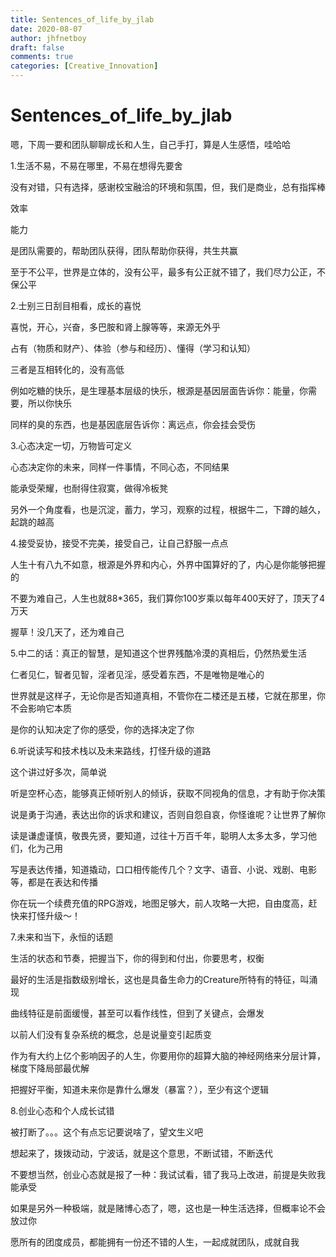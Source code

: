 ```yaml
---
title: Sentences_of_life_by_jlab
date: 2020-08-07
author: jhfnetboy
draft: false
comments: true
categories: [Creative_Innovation]
---
```

# Sentences_of_life_by_jlab

嗯，下周一要和团队聊聊成长和人生，自己手打，算是人生感悟，哇哈哈

1.生活不易，不易在哪里，不易在想得先要舍

没有对错，只有选择，感谢校宝融洽的环境和氛围，但，我们是商业，总有指挥棒

效率

能力

是团队需要的，帮助团队获得，团队帮助你获得，共生共赢

至于不公平，世界是立体的，没有公平，最多有公正就不错了，我们尽力公正，不保公平



2.士别三日刮目相看，成长的喜悦

喜悦，开心，兴奋，多巴胺和肾上腺等等，来源无外乎

占有（物质和财产）、体验（参与和经历）、懂得（学习和认知）

三者是互相转化的，没有高低

例如吃糖的快乐，是生理基本层级的快乐，根源是基因层面告诉你：能量，你需要，所以你快乐

同样的臭的东西，也是基因底层告诉你：离远点，你会挂会受伤



3.心态决定一切，万物皆可定义

心态决定你的未来，同样一件事情，不同心态，不同结果

能承受荣耀，也耐得住寂寞，做得冷板凳

另外一个角度看，也是沉淀，蓄力，学习，观察的过程，根据牛二，下蹲的越久，起跳的越高



4.接受妥协，接受不完美，接受自己，让自己舒服一点点

人生十有八九不如意，根源是外界和内心，外界中国算好的了，内心是你能够把握的

不要为难自己，人生也就88*365，我们算你100岁乘以每年400天好了，顶天了4万天

握草！没几天了，还为难自己



5.中二的话：真正的智慧，是知道这个世界残酷冷漠的真相后，仍然热爱生活

仁者见仁，智者见智，淫者见淫，感受着东西，不是唯物是唯心的

世界就是这样子，无论你是否知道真相，不管你在二楼还是五楼，它就在那里，你不会影响它本质

是你的认知决定了你的感受，你的选择决定了你



6.听说读写和技术栈以及未来路线，打怪升级的道路

这个讲过好多次，简单说

听是空杯心态，能够真正倾听别人的倾诉，获取不同视角的信息，才有助于你决策

说是勇于沟通，表达出你的诉求和建议，否则自怨自哀，你怪谁呢？让世界了解你

读是谦虚谨慎，敬畏先贤，要知道，过往十万百千年，聪明人太多太多，学习他们，化为己用

写是表达传播，知道撬动，口口相传能传几个？文字、语音、小说、戏剧、电影等，都是在表达和传播

你在玩一个续费充值的RPG游戏，地图足够大，前人攻略一大把，自由度高，赶快来打怪升级～！



7.未来和当下，永恒的话题

生活的状态和节奏，把握当下，你的得到和付出，你要思考，权衡

最好的生活是指数级别增长，这也是具备生命力的Creature所特有的特征，叫涌现

曲线特征是前面缓慢，甚至可以看作线性，但到了关键点，会爆发

以前人们没有复杂系统的概念，总是说量变引起质变

作为有大约上亿个影响因子的人生，你要用你的超算大脑的神经网络来分层计算，梯度下降局部最优解

把握好平衡，知道未来你是靠什么爆发（暴富？），至少有这个逻辑



8.创业心态和个人成长试错

被打断了。。。这个有点忘记要说啥了，望文生义吧

想起来了，拨拨动动，宁波话，就是这个意思，不断试错，不断迭代

不要想当然，创业心态就是报了一种：我试试看，错了我马上改进，前提是失败我能承受

如果是另外一种极端，就是赌博心态了，嗯，这也是一种生活选择，但概率论不会放过你



愿所有的团度成员，都能拥有一份还不错的人生，一起成就团队，成就自我
